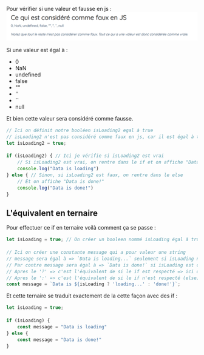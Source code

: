Pour vérifier si une valeur et fausse en js :
![alt text](image.png)

Si une valeur est égal à :
- 0
- NaN
- undefined
- false
- ""
- ''
- ``
- null

Et bien cette valeur sera considéré comme fausse.

```javascript
// Ici on définit notre booléen isLoading2 egal à true
// isLoading2 n'est pas considéré comme faux en js, car il est égal à true (True = 1)
let isLoading2 = true;

if (isLoading2) { // Ici je vérifie si isLoading2 est vrai
    // Si isLoading2 est vrai, on rentre dans le if et on affiche "Data is loading"
    console.log("Data is loading")
} else { // Sinon, si isLoading2 est faux, on rentre dans le else
    // Et on affiche "Data is done!"
    console.log("Data is done!")
}
```

## L'équivalent en ternaire

Pour effectuer ce if en ternaire voilà comment ça se passe :
```javascript
let isLoading = true; // On créer un booleen nommé isLoading égal à true 

// Ici on créer une constante message qui a pour valeur une string
// message sera égal à => `Data is loading...` seulement si isLoading n'est pas considéré comme faux en javascript
// Par contre message sera égal à => `Data is done!` si isLoading est considéré comme faux en javascript (voir le cours valeur_fausse.md)
// Apres le '?' => c'est l'équivalent de si le if est respecté => ici on affiche loading...
// Apres le ':' => c'est l'équivalent de si le if n'est respecté (else) => ici on affiche loading...
const message = `Data is ${isLoading ? 'loading...' : 'done!'}`;
```

Et cette ternaire se traduit exactement de la cette façon avec des if :
```javascript
let isLoading = true;

if (isLoading) {
    const message = "Data is loading"
} else {
    const message = "Data is done!"
}
```